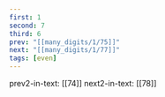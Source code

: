 ```yaml
---
first: 1
second: 7
third: 6
prev: "[[many_digits/1/75]]"
next: "[[many_digits/1/77]]"
tags: [even]
---
```

prev2-in-text: [[74]]
next2-in-text: [[78]]
